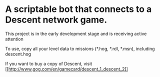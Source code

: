 # A scriptable bot that connects to a Descent network game. 
This project is in the early development stage and is receiving active attention

To use, copy all your level data to missions (*.hog, *.rdl, *.msn), including descent.hog

If you want to buy a copy of Descent, visit [[http://www.gog.com/en/gamecard/descent_1_descent_2]]

